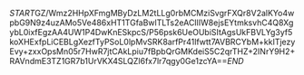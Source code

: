 $START$GZ/Wmz2HHpXFmgMByDzLM2tLLg0rbMCMziSvgrFXQr8V2alKYo4wpbG9N9z4uzAMo5Ve486xHT1TGfaBwlTLTs2eACIlIW8ejsEYtmksvhC4Q8XgybL0ixfEgzAA4UW1P4DwKnESkpcS/P56psk6UeOUbiSItAgsUkFBVLYg3yf5koXHExfpLiCEBLgXezfTyPSoL0lpMvSRK8arfPr41lfwtt7AVBRCYbM+kkITjezyEvy+zxxOpsMn05r7HwR7jtCAkLpiu7fBpbQrGMKdeiS5C2qrTHZ+2INrY9H2+RAVndmE3TZ1GR7b1UrVKX4SLQZl6fx7lr7qgy0Ge1zcYA==$END$
